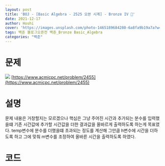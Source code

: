 ```yaml
---
layout: post
title: 'BOJ - [Basic Algebra - 2525 오븐 시계] - Bronze IV 🥉'
date: 2021-12-17
author: Hoshi
cover: 'https://images.unsplash.com/photo-1465189684280-6a8fa9b19a7a?w=1600&q=900'
tags: 백준 블로그오픈전 백준_Bronze Basic_Algebra
categories: "백준"
---
```

# 문제
![]({{site.url}}/assets/img/posts_img/2455.png)
[https://www.acmicpc.net/problem/2455](https://www.acmicpc.net/problem/2455)

# 설명
문제 내용은 거창할지는 모르겠으나 핵심은 그냥 주어진 시간과 추가되는 분수를 입력했을떄 기존 시간값에 추가할 시간값을 더한 결과값을 올바르게 출력하도록 하는게 목표였다. temp변수에 분수를 더했을떄 초과되는 정도를 계산해 그만큼 h변수에 시간을 더하도록 하고 그에 맞춰 m변수를 조정하여 올바른 시간을 출력하도록 하였다.

# 코드

```c

```
